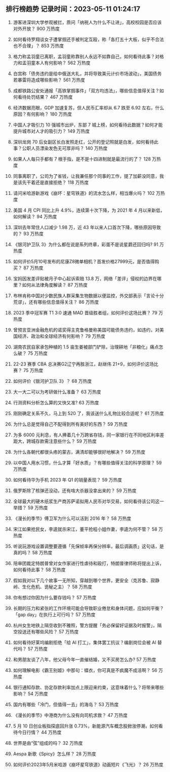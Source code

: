 
## 排行榜趋势 记录时间：2023-05-11 01:24:17
  
  1. 游客进深圳大学参观被拦，质问「纳税人为什么不让进」，高校校园是否应该对外开放？ 900 万热度
    
  2. 如何看待罗翔谈女子遭掌掴还手被判定互殴，称「各打五十大板，似乎不合法也不合理」？ 853 万热度
    
  3. 格力称孟羽童已离职，孟羽童称靠别人永远不如靠自己，如何看待此事？对格力和孟羽童本人有何影响？ 562 万热度
    
  4. 白宫称「债务违约是给中俄送大礼，并将导致美元计价市场波动」，美国债务若暴雷将造成哪些影响？ 561 万热度
    
  5. 成都铁路公安处通报「高铁掌掴事件」「双方均违法」，哪些信息值得关注？如何看待处罚结果？ 467 万热度
    
  6. 经济数据亮眼，GDP 加速复苏，但人民币汇率却从 6.7 跌至 6.92 左右，什么原因？有何影响？ 180 万热度
    
  7. 中国人才吸引力 10 强城市出炉，东部 7 城上榜，如何看待此数据？如何才能提升城市对人才的吸引力？ 149 万热度
    
  8. 深圳龙岗 70 后女副区长白发照走红，公开的登记照就是白发，如何看待此事？公职人员漂染发色无可厚非吗？ 140 万热度
    
  9. 如果人人每只手都有 7 根手指，是不是十四进制就是最流行的了？ 128 万热度
    
  10. 同事离职了，公司为了省钱，让我兼任那个同事的工作，提了加薪没同意，我是该先干着还是直接拒绝？ 118 万热度
    
  11. 请问米哈游新游戏《崩坏：星穹铁道》的流水怎么样，相当爆火吗？ 102 万热度
    
  12. 美国 4 月 CPI 同比上升 4.9%，连续第十次下降，为 2021 年 4 月以来新低，如何解读？ 94 万热度
    
  13. 深圳去年常住人口减少 1.98 万，近 43 年以来人口首次下降，哪些原因导致的？ 93 万热度
    
  14. 《银河护卫队 3》为什么都在说是系列终章，彩蛋不是说星爵还回归吗? 91 万热度
    
  15. 如何评价5月10号发布的尼康Z8微单相机？首发价格27999元，是否值得购买？ 87 万热度
    
  16. 宝妈因发差评贴被月子中心起诉索赔 13.8 万，网络「差评」侵权的边界在哪里？如何从法律角度解读？ 87 万热度
    
  17. 布林肯称中国对少数民族人群采集生物数据以便监控，外交部表示「言论十分荒谬」，还有哪些信息值得关注？ 86 万热度
    
  18. 2023 季中冠军赛 T1 3:0 速通 MAD 晋级胜者组，如何评价这场比赛？ 79 万热度
    
  19. 曾预言亚洲金融危机的诺奖得主克鲁格曼称美国可能债务违约，如违约，对美国经济、政治和全球经济有何影响？ 79 万热度
    
  20. 湖南农民自家承包种植的 1.5 亩生姜被部门铲除，治理耕地「非粮化」痛点怎么破？ 75 万热度
    
  21. 22-23 赛季 CBA 总决赛G2辽宁再胜浙江，赵继伟 21+9，如何评价这场比赛？ 75 万热度
    
  22. 如何评价《银河护卫队 3》？ 68 万热度
    
  23. 大一大二可以为考研做什么准备？ 63 万热度
    
  24. 行测资料分析怎么算的又快又准? 63 万热度
    
  25. 刚刚确定关系不久，马上到 520 了，我该送什么礼物比较合适呢？ 61 万热度
    
  26. 为什么总是觉得自己不配得到所有美好的东西？ 59 万热度
    
  27. 为多 6000 元利息，有人捧着几十万跨省存钱，同一家银行在不同地区利率差距大，跨城存款需注意些什么？ 59 万热度
    
  28. 为什么各朝代都很头疼的蒙古，满清却能够很好地解决？ 59 万热度
    
  29. 以中国人用水习惯，什么才算「好水质」？有哪些值得关注的科学原理？ 59 万热度
    
  30. 如何看待华为手机 2023 年 Q1 的销量表现？ 59 万热度
    
  31. 俄罗斯除了核弹还没动，还有啥大杀器没拿出来的？ 59 万热度
    
  32. 全球最大的硬木纸浆生产商苏萨诺拟用人民币对华交易，如何看待该公司这一举措？ 59 万热度
    
  33. 《漫长的季节》傅卫军为什么可以活到 2016 年？ 58 万热度
    
  34. 宋江如果抢民女，李逵就杀宋江，董平抢程小姐作妻，李逵为何不管？ 58 万热度
    
  35. 听说玩游戏设置调整要遵循「先保帧率再保分辨率，最后调画质」这句话，是真的吗？ 58 万热度
    
  36. 陪审团裁定特朗普曾对女作家进行性虐待和殴打，特朗普律师称将提出上诉，如何看待此事？ 58 万热度
    
  37. 假如我对以下几个故事一无所知，穿越到哪个世界，更安全（克苏鲁、寂静岭、生化危机、诡秘之主）？ 58 万热度
    
  38. 你有想过你因为什么要存钱吗？ 57 万热度
    
  39. 长期的压力和紧张的工作环境可能会导致职业倦怠和身体问题，应如何平衡？「gap day」在执行上可行吗？ 57 万热度
    
  40. 杭州女生地铁上隔空收到不雅照，警方提醒「务必保留好证据及时报警」，隔空投送还有哪些风险？ 57 万热度
    
  41. 如何看待好莱坞编剧拒绝「给 AI 打工」，集体罢工抗议？编剧岗位会被 AI 替代吗？ 57 万热度
    
  42. 和男朋友谈了八年，他父母今年一直催结婚，又不买房怎么办? 57 万热度
    
  43. 如何理解电影《霸王别姬》中那句：蝶衣，你可真是不疯魔不成活啊？ 56 万热度
    
  44. 银行通知存款、协定存款利率加点上限迎来约束，这意味着什么？将带来哪些影响？ 54 万热度
    
  45. 国内有哪些「冷门，但值得一去」的海岛？ 53 万热度
    
  46. 《漫长的季节》中港商为什么没有向司机求救？ 47 万热度
    
  47. 5 月 10 日创业板指探底回升涨 0.73%，新能源汽车概念股掀涨停潮，如何看待今日行情？ 44 万热度
    
  48. 世界是由“弦”组成的吗？ 32 万热度
    
  49. Aespa 新歌《Spicy》怎么样？ 28 万热度
    
  50. 如何评价2023年5月米哈游《崩坏星穹铁道》动画短片《飞光》？ 26 万热度
    